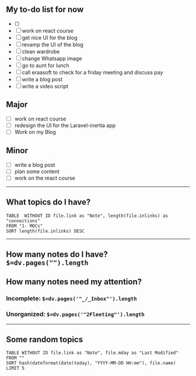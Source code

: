 ## My to-do list for now

- [ ] 
- [ ] work on react course
- [ ] get nice UI for the blog
- [ ] revamp the UI of the blog
- [ ] clean wardrobe
- [ ] change Whatsapp image
- [ ] go to aunt for lunch
- [ ] call eraasoft to check for a friday meeting and discuss pay
- [ ] write a blog post
- [ ] write a video script

## Major

- [ ] work on react course
- [ ] redesign the UI for the Laravel-inertia app
- [ ] Work on my Blog

## Minor

- [ ] write a blog post
- [ ] plan some content
- [ ] work on the react course

---

## What topics do I have?

```dataview
TABLE  WITHOUT ID file.link as "Note", length(file.inlinks) as "connections"
FROM "1- MOCs"
SORT length(file.inlinks) DESC
```

---

## How many notes do I have? `$=dv.pages("").length`

## How many notes need my attention?

### Incomplete: `$=dv.pages('"_/_Inbox"').length`

### Unorganized: `$=dv.pages('"2Fleeting"').length`

---

## Some random topics

```dataview
TABLE WITHOUT ID file.link as "Note", file.mday as "Last Modified"
FROM ""
SORT hash(dateformat(date(today), "YYYY-MM-DD HH:mm"), file.name)
LIMIT 5
```
